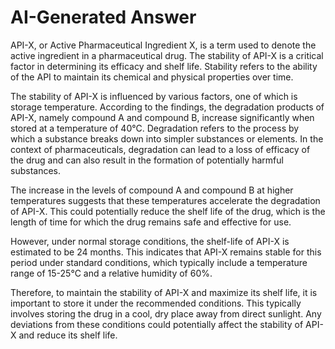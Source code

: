 # AI-Generated Answer

API-X, or Active Pharmaceutical Ingredient X, is a term used to denote the active ingredient in a pharmaceutical drug. The stability of API-X is a critical factor in determining its efficacy and shelf life. Stability refers to the ability of the API to maintain its chemical and physical properties over time. 

The stability of API-X is influenced by various factors, one of which is storage temperature. According to the findings, the degradation products of API-X, namely compound A and compound B, increase significantly when stored at a temperature of 40°C. Degradation refers to the process by which a substance breaks down into simpler substances or elements. In the context of pharmaceuticals, degradation can lead to a loss of efficacy of the drug and can also result in the formation of potentially harmful substances.

The increase in the levels of compound A and compound B at higher temperatures suggests that these temperatures accelerate the degradation of API-X. This could potentially reduce the shelf life of the drug, which is the length of time for which the drug remains safe and effective for use.

However, under normal storage conditions, the shelf-life of API-X is estimated to be 24 months. This indicates that API-X remains stable for this period under standard conditions, which typically include a temperature range of 15-25°C and a relative humidity of 60%.

Therefore, to maintain the stability of API-X and maximize its shelf life, it is important to store it under the recommended conditions. This typically involves storing the drug in a cool, dry place away from direct sunlight. Any deviations from these conditions could potentially affect the stability of API-X and reduce its shelf life.